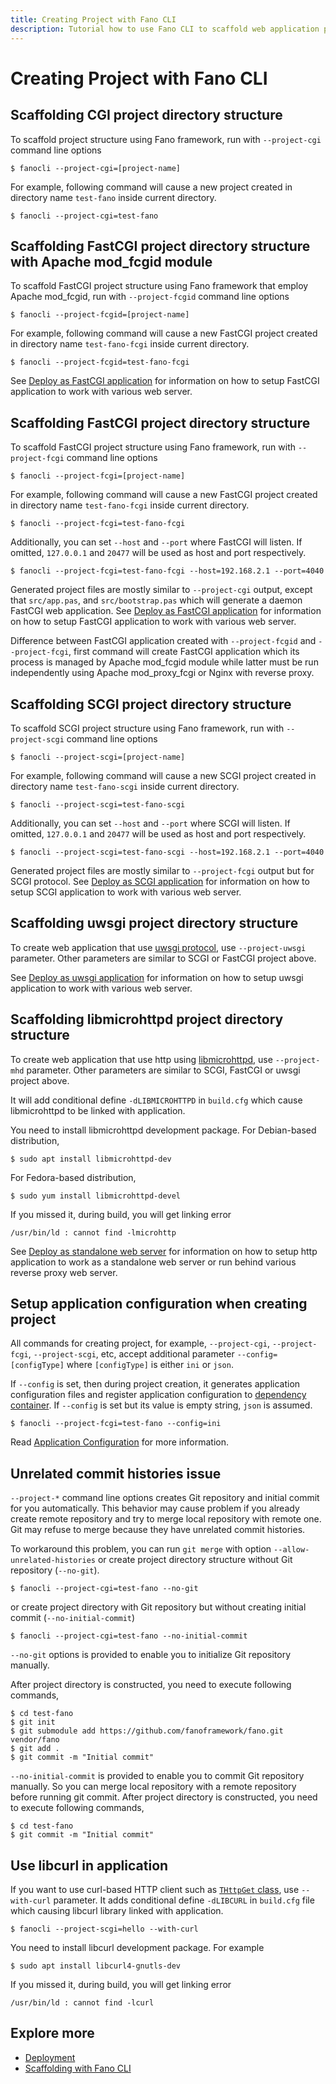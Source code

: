 ```yaml
---
title: Creating Project with Fano CLI
description: Tutorial how to use Fano CLI to scaffold web application project using Fano Framework
---
```

<h1 class="major">Creating Project with Fano CLI</h1>

## <a name="scaffolding-cgi-project"></a>Scaffolding CGI project directory structure

To scaffold project structure using Fano framework, run with  `--project-cgi` command line options

```
$ fanocli --project-cgi=[project-name]
```

For example, following command will cause a new project created in directory name `test-fano` inside current directory.

```
$ fanocli --project-cgi=test-fano
```

## <a name="scaffolding-fcgid-project"></a>Scaffolding FastCGI project directory structure with Apache mod_fcgid module

To scaffold FastCGI project structure using Fano framework that employ Apache mod_fcgid, run with `--project-fcgid` command line options

```
$ fanocli --project-fcgid=[project-name]
```

For example, following command will cause a new FastCGI project created in directory name `test-fano-fcgi` inside current directory.

```
$ fanocli --project-fcgid=test-fano-fcgi
```

See [Deploy as FastCGI application](/deployment/fastcgi) for information on how to
setup FastCGI application to work with various web server.

## <a name="scaffolding-fastcgi-project"></a>Scaffolding FastCGI project directory structure

To scaffold FastCGI project structure using Fano framework, run with  `--project-fcgi` command line options

```
$ fanocli --project-fcgi=[project-name]
```

For example, following command will cause a new FastCGI project created in directory name `test-fano-fcgi` inside current directory.

```
$ fanocli --project-fcgi=test-fano-fcgi
```

Additionally, you can set `--host` and `--port` where FastCGI will listen. If omitted, `127.0.0.1` and `20477` will be used as host and port respectively.

```
$ fanocli --project-fcgi=test-fano-fcgi --host=192.168.2.1 --port=4040
```

Generated project files are mostly similar to `--project-cgi` output, except that `src/app.pas`, and `src/bootstrap.pas` which will generate a daemon FastCGI web application.
See [Deploy as FastCGI application](/deployment/fastcgi) for information on how to
setup FastCGI application to work with various web server.

Difference between FastCGI application created with `--project-fcgid` and `--project-fcgi`, first command will create FastCGI application which its process is managed by Apache mod_fcgid module while latter must be run independently using Apache mod_proxy_fcgi or Nginx with reverse proxy.

## <a name="scaffolding-scgi-project"></a>Scaffolding SCGI project directory structure

To scaffold SCGI project structure using Fano framework, run with  `--project-scgi` command line options

```
$ fanocli --project-scgi=[project-name]
```

For example, following command will cause a new SCGI project created in directory name `test-fano-scgi` inside current directory.

```
$ fanocli --project-scgi=test-fano-scgi
```

Additionally, you can set `--host` and `--port` where SCGI will listen. If omitted, `127.0.0.1` and `20477` will be used as host and port respectively.

```
$ fanocli --project-scgi=test-fano-scgi --host=192.168.2.1 --port=4040
```

Generated project files are mostly similar to `--project-fcgi` output but for SCGI protocol. See [Deploy as SCGI application](/deployment/scgi) for information on how to
setup SCGI application to work with various web server.

## <a name="scaffolding-uwsgi-project"></a>Scaffolding uwsgi project directory structure

To create web application that use [uwsgi protocol](https://uwsgi-docs.readthedocs.io/en/latest/Protocol.html), use `--project-uwsgi` parameter. Other parameters are similar to SCGI or FastCGI project above.

See [Deploy as uwsgi application](/deployment/uwsgi) for information on how to
setup uwsgi application to work with various web server.

## <a name="scaffolding-libmicrohttpd-project"></a>Scaffolding libmicrohttpd project directory structure

To create web application that use http using [libmicrohttpd](https://www.gnu.org/software/libmicrohttpd/), use `--project-mhd` parameter. Other parameters are similar to SCGI, FastCGI or uwsgi project above.

It will add conditional define `-dLIBMICROHTTPD` in `build.cfg` which cause libmicrohttpd to be linked with application. 

You need to install libmicrohttpd development package. For Debian-based distribution,

```
$ sudo apt install libmicrohttpd-dev
```

For Fedora-based distribution,

```
$ sudo yum install libmicrohttpd-devel
```

If you missed it, during build, you will get linking error

```
/usr/bin/ld : cannot find -lmicrohttp
```

See [Deploy as standalone web server](/deployment/standalone-web-server) for information on how to setup http application to work as a standalone web server or run behind various reverse proxy web server.

## <a name="setup-application-configuration-when-creating-project"></a>Setup application configuration when creating project

All commands for creating project, for example, `--project-cgi`, `--project-fcgi`, `--project-scgi`, etc, accept additional parameter `--config=[configType]` where `[configType]` is either `ini` or `json`.

If `--config` is set, then during project creation, it generates application configuration files and register application configuration to [dependency container](/dependency-container). If `--config` is set but its value is empty string, `json` is assumed.

```
$ fanocli --project-fcgi=test-fano --config=ini
```

Read [Application Configuration](/configuration) for more information.

## Unrelated commit histories issue

`--project-*` command line options creates Git repository and initial commit for you automatically. This behavior may cause problem if you already create remote repository and try to merge local repository with remote one. Git may refuse to merge because they have unrelated commit histories.

To workaround this problem, you can run `git merge` with option `--allow-unrelated-histories`
or create project directory structure without Git repository (`--no-git`).

```
$ fanocli --project-cgi=test-fano --no-git
```

or create project directory with Git repository but without creating initial commit (`--no-initial-commit`)

```
$ fanocli --project-cgi=test-fano --no-initial-commit
```

`--no-git` options is provided to enable you to initialize Git repository manually.

After project directory is constructed, you need to execute following commands,

```
$ cd test-fano
$ git init
$ git submodule add https://github.com/fanoframework/fano.git vendor/fano
$ git add .
$ git commit -m "Initial commit"
```

`--no-initial-commit` is provided to enable you to commit Git repository manually. So you can merge local repository with a remote repository before running git commit. After project directory is constructed, you need to execute following commands,

```
$ cd test-fano
$ git commit -m "Initial commit"
```

## Use libcurl in application
If you want to use curl-based HTTP client such as [`THttpGet` class](https://github.com/fanoframework/fano/blob/master/src/Libs/HttpClient/Implementations/Curl/HttpGetImpl.pas), use `--with-curl` parameter. It adds conditional define `-dLIBCURL` in `build.cfg` file which causing libcurl library linked with application. 

```
$ fanocli --project-scgi=hello --with-curl
```
You need to install libcurl development package. For example 
```
$ sudo apt install libcurl4-gnutls-dev
```

If you missed it, during build, you will get linking error

```
/usr/bin/ld : cannot find -lcurl
```
## Explore more

- [Deployment](/deployment)
- [Scaffolding with Fano CLI](/scaffolding-with-fano-cli)

